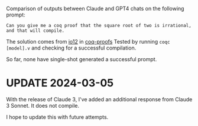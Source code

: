 Comparison of outputs between Claude and GPT4 chats on the following prompt:

`Can you give me a coq proof that the square root of two is irrational, and that will compile.`

The solution comes from [io12](https://github.com/io12) in [coq-proofs](https://github.com/io12/coq-proofs/tree/master)
Tested by running `coqc [model].v` and checking for a successful compilation.

So far, none have single-shot generated a successful prompt.

# UPDATE 2024-03-05
With the release of Claude 3, I've added an additional response from Claude 3 Sonnet. It does not compile.

I hope to update this with future attempts.
